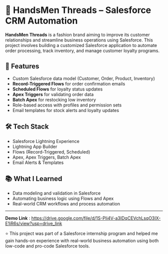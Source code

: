 # 👔 HandsMen Threads – Salesforce CRM Automation

**HandsMen Threads** is a fashion brand aiming to improve its customer relationships and streamline business operations using Salesforce. This project involves building a customized Salesforce application to automate order processing, track inventory, and manage customer loyalty programs.

## 🚀 Features

- Custom Salesforce data model (Customer, Order, Product, Inventory)
- **Record-Triggered Flows** for order confirmation emails
- **Scheduled Flows** for loyalty status updates
- **Apex Triggers** for validating order data
- **Batch Apex** for restocking low inventory
- Role-based access with profiles and permission sets
- Email templates for stock alerts and loyalty updates

## 🛠️ Tech Stack

- Salesforce Lightning Experience
- Lightning App Builder
- Flows (Record-Triggered, Scheduled)
- Apex, Apex Triggers, Batch Apex
- Email Alerts & Templates

## 📚 What I Learned

- Data modeling and validation in Salesforce
- Automating business logic using Flows and Apex
- Real-world CRM workflows and process automation

---
**Demo Link** :  https://drive.google.com/file/d/1S-PIi4V-a3IDqCEVchLsqO3IX-E1iR6s/view?usp=drive_link

⭐ This project was part of a Salesforce internship program and helped me gain hands-on experience with real-world business automation using both low-code and pro-code Salesforce tools.
